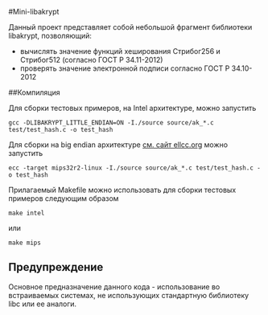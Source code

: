 #Mini-libakrypt

Данный проект представляет собой небольшой фрагмент библиотеки libakrypt,
позволяющий:

 - вычислять значение функций хеширования Стрибог256 и Стрибог512 (согласно ГОСТ Р 34.11-2012)
 - проверять значение электронной подписи согласно ГОСТ Р 34.10-2012


##Компиляция

Для сборки тестовых примеров, на Intel архитектуре, можно запустить

    gcc -DLIBAKRYPT_LITTLE_ENDIAN=ON -I./source source/ak_*.c test/test_hash.c -o test_hash

Для сборки на big endian архитектуре [см. сайт ellcc.org](http://ellcc.org) можно запустить

    ecc -target mips32r2-linux -I./source source/ak_*.c test/test_hash.c -o test_hash

Прилагаемый Makefile можно использовать для сборки тестовых примеров следующим образом

    make intel

или

    make mips

## Предупреждение

Основное предназначение данного кода - использование во встраиваемых системах,
не использующих стандартную библиотеку libc или ее аналоги.
